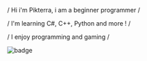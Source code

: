 / Hi i'm Pikterra, i am a beginner programmer / 

/ I'm learning C#, C++, Python and more ! /

/ I enjoy programming and gaming /

![badge](https://www.codewars.com/users/Pikterra32/badges/large)
